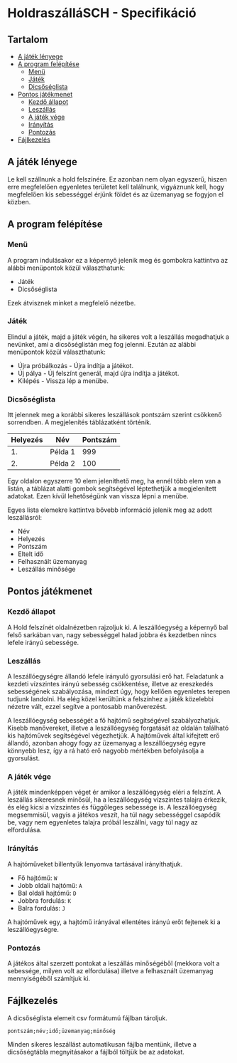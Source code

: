 ﻿# HoldraszálláSCH - Specifikáció  <!-- omit in toc -->

## Tartalom  <!-- omit in toc -->
- [A játék lényege](#a-játék-lényege)
- [A program felépítése](#a-program-felépítése)
	- [Menü](#menü)
	- [Játék](#játék)
	- [Dicsőséglista](#dicsőséglista)
- [Pontos játékmenet](#pontos-játékmenet)
	- [Kezdő állapot](#kezdő-állapot)
	- [Leszállás](#leszállás)
	- [A játék vége](#a-játék-vége)
	- [Irányítás](#irányítás)
	- [Pontozás](#pontozás)
- [Fájlkezelés](#fájlkezelés)

## A játék lényege

Le kell szállnunk a hold felszínére. Ez azonban nem olyan egyszerű, hiszen erre megfelelően egyenletes területet kell találnunk, vigyáznunk kell, hogy megfelelően kis sebességgel érjünk földet és az üzemanyag se fogyjon el közben.

## A program felépítése

### Menü
A program indulásakor ez a képernyő jelenik meg és gombokra kattintva az alábbi menüpontok közül választhatunk:
- Játék
- Dicsőséglista

Ezek átvisznek minket a megfelelő nézetbe. 

### Játék
Elindul a játék, majd a játék végén, ha sikeres volt a leszállás megadhatjuk a nevünket, ami a dicsőséglistán meg fog jelenni. Ezután az alábbi menüpontok közül választhatunk:
- Újra próbálkozás - Újra indítja a játékot.
- Új pálya - Új felszínt generál, majd újra indítja a játékot.
- Kilépés - Vissza lép a menübe.


### Dicsőséglista
Itt jelennek meg a korábbi sikeres leszállások pontszám szerint csökkenő sorrendben. A megjelenítés táblázatként történik.

|Helyezés|Név|Pontszám|
|---|---|---|
|1.|Példa 1|999|
|2.|Példa 2|100|

Egy oldalon egyszerre 10 elem jeleníthető meg, ha ennél több elem van a listán, a táblázat alatti gombok segítségével léptethetjük a megjelenített adatokat. Ezen kívül lehetőségünk van vissza lépni a menübe.

Egyes lista elemekre kattintva bővebb információ jelenik meg az adott leszállásról:
- Név
- Helyezés
- Pontszám
- Eltelt idő
- Felhasznált üzemanyag
- Leszállás minősége

## Pontos játékmenet

### Kezdő állapot
A Hold felszínét oldalnézetben rajzoljuk ki. A leszállóegység a képernyő bal felső sarkában van, nagy sebességgel halad jobbra és kezdetben nincs lefele irányú sebessége.

### Leszállás
A leszállóegységre állandó lefele irányuló gyorsulási erő hat. Feladatunk a kezdeti vízszintes irányú sebesség csökkentése, illetve az ereszkedés sebességének szabályozása, mindezt úgy, hogy kellően egyenletes terepen tudjunk landolni. Ha elég közel kerültünk a felszínhez a játék közelebbi nézetre vált, ezzel segítve a pontosabb manőverezést.

A leszállóegység sebességét a fő hajtómű segítségével szabályozhatjuk. Kisebb manővereket, illetve a leszállóegység forgatását az oldalán található kis hajtóművek segítségével végezhetjük. A hajtóművek által kifejtett erő állandó, azonban ahogy fogy az üzemanyag a leszállóegység egyre könnyebb lesz, így a rá ható erő nagyobb mértékben befolyásolja a gyorsulást.

### A játék vége
A játék mindenképpen véget ér amikor a leszállóegység eléri a felszínt. A leszállás sikeresnek minősül, ha a leszállóegység vízszintes talajra érkezik, és elég kicsi a vízszintes és függőleges sebessége is. A leszállóegység megsemmisül, vagyis a játékos veszít, ha túl nagy sebességgel csapódik be, vagy nem egyenletes talajra próbál leszállni, vagy túl nagy az elfordulása.

### Irányítás
A hajtóműveket billentyűk lenyomva tartásával irányíthatjuk.
- Fő hajtómű: `W`
- Jobb oldali hajtómű: `A`
- Bal oldali hajtómű: `D`
- Jobbra fordulás: `K`
- Balra fordulás: `J`

A hajtóművek egy, a hajtómű irányával ellentétes irányú erőt fejtenek ki a leszállóegységre.

### Pontozás
A játékos által szerzett pontokat a leszállás minőségéből (mekkora volt a sebessége, milyen volt az elfordulása) illetve a felhasznált üzemanyag mennyiségéből számítjuk ki.

## Fájlkezelés
A dicsőséglista elemeit csv formátumú fájlban tároljuk.
```csv
pontszám;név;idő;üzemanyag;minőség
```

Minden sikeres leszállást automatikusan fájlba mentünk, illetve a dicsőségtábla megnyitásakor a fájlból töltjük be az adatokat.
